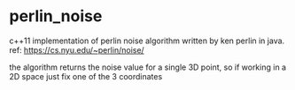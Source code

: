 # perlin_noise
c++11 implementation of perlin noise algorithm written by ken perlin in java. ref: https://cs.nyu.edu/~perlin/noise/

the algorithm returns the noise value for a single 3D point, so if working in a 2D space just fix one of the 3 coordinates